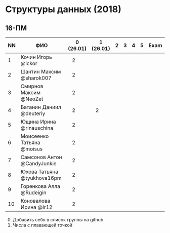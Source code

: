 # Структуры данных (2018)
## 16-ПМ

| NN  | ФИО                         | 0 (26.01)| 1 (26.01)| 2   | 3   | 4   | 5     | Exam  |
| --- | --------------------------- | -------- | -------- | --- | --- | --- | --- | ----- |
| 1   | Кочин Игорь @ickor          |    2     |          |     |     |     |     |       |
| 2   | Шантин Максим @sharok007    |    2     |          |     |     |     |     |       |
| 3   | Смирнов Максим @NeoZet      |    2     |          |     |     |     |     |       |
| 4   | Батанин Даниил  @deuteriy   |    2     |    2     |     |     |     |     |       |
| 5   | Ющина Ирина  @rinauschina   |    2     |          |     |     |     |     |       |
| 6   | Моисеенко Татьяна @moisus   |    2     |          |     |     |     |     |       |
| 7   | Самсонов Антон @CandyJunkie |    2     |          |     |     |     |     |       |
| 8   | Юхова Татьяна @tyukhova16pm |    2     |          |     |     |     |     |       |
| 9   | Горенкова Алла  @Rudeigin   |    2     |          |     |     |     |     |       |
| 10  | Коновалова Ирина @Ir12      |    2     |          |     |     |     |     |       |

0. Добавить себя в список группы на github
1. Числа с плавающей точкой
